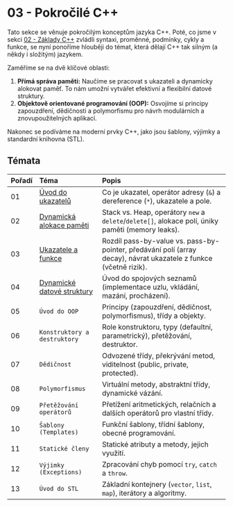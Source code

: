 # 03 - Pokročilé C++

Tato sekce se věnuje pokročilým konceptům jazyka C++. Poté, co jsme v sekci [02 - Základy C++](../02-zaklady-cpp/README.md) zvládli syntaxi, proměnné, podmínky, cykly a funkce, se nyní ponoříme hlouběji do témat, která dělají C++ tak silným (a někdy i složitým) jazykem.

Zaměříme se na dvě klíčové oblasti:
1.  **Přímá správa paměti:** Naučíme se pracovat s ukazateli a dynamicky alokovat paměť. To nám umožní vytvářet efektivní a flexibilní datové struktury.
2.  **Objektově orientované programování (OOP):** Osvojíme si principy zapouzdření, dědičnosti a polymorfismu pro návrh modulárních a znovupoužitelných aplikací.

Nakonec se podíváme na moderní prvky C++, jako jsou šablony, výjimky a standardní knihovna (STL).

## Témata

| Pořadí | Téma | Popis |
| :--- | :--- | :--- |
| 01 | [Úvod do ukazatelů](./01-uvod-do-ukazatelu/) | Co je ukazatel, operátor adresy (`&`) a dereference (`*`), ukazatele a pole. |
| 02 | [Dynamická alokace paměti](./02-dynamicka-alokace-pameti/) | Stack vs. Heap, operátory `new` a `delete`/`delete[]`, alokace polí, úniky paměti (memory leaks). |
| 03 | [Ukazatele a funkce](./03-ukazatele-a-funkce/) | Rozdíl pass-by-value vs. pass-by-pointer, předávání polí (array decay), návrat ukazatele z funkce (včetně rizik). |
| 04 | [Dynamické datové struktury](./04-dynamicke-datove-sturktury/) | Úvod do spojových seznamů (implementace uzlu, vkládání, mazání, procházení). |
| 05 | `Úvod do OOP` | Principy (zapouzdření, dědičnost, polymorfismus), třídy a objekty. |
| 06 | `Konstruktory a destruktory` | Role konstruktoru, typy (defaultní, parametrický), přetěžování, destruktor. |
| 07 | `Dědičnost` | Odvozené třídy, překrývání metod, viditelnost (public, private, protected). |
| 08 | `Polymorfismus` | Virtuální metody, abstraktní třídy, dynamické vázání. |
| 09 | `Přetěžování operátorů` | Přetížení aritmetických, relačních a dalších operátorů pro vlastní třídy. |
| 10 | `Šablony (Templates)` | Funkční šablony, třídní šablony, obecné programování. |
| 11 | `Statické členy` | Statické atributy a metody, jejich využití. |
| 12 | `Výjimky (Exceptions)` | Zpracování chyb pomocí `try`, `catch` a `throw`. |
| 13 | `Úvod do STL` | Základní kontejnery (`vector`, `list`, `map`), iterátory a algoritmy. |